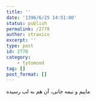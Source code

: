 ```yaml
---
title: ''
date: '1396/6/25 14:51:00'
status: publish
permalink: /2778
author: straxico
excerpt: ''
type: post
id: 2778
category:
    - tytomood
tag: []
post_format: []
---
```

ماییم و نیمه جانی، آن هم به لب رسیده
